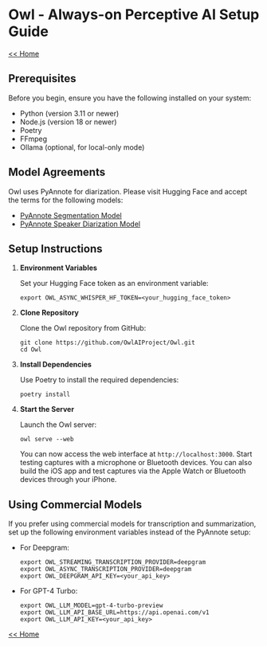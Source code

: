 # Owl - Always-on Perceptive AI Setup Guide

[<< Home](../README.md)

## Prerequisites

Before you begin, ensure you have the following installed on your system:

- Python (version 3.11 or newer)
- Node.js (version 18 or newer)
- Poetry
- FFmpeg
- Ollama (optional, for local-only mode)

## Model Agreements

Owl uses PyAnnote for diarization. Please visit Hugging Face and accept the terms for the following models:
- [PyAnnote Segmentation Model](https://huggingface.co/pyannote/segmentation)
- [PyAnnote Speaker Diarization Model](https://huggingface.co/pyannote/speaker-diarization)

## Setup Instructions

1. **Environment Variables**

   Set your Hugging Face token as an environment variable:
   ```
   export OWL_ASYNC_WHISPER_HF_TOKEN=<your_hugging_face_token>
   ```

2. **Clone Repository**

   Clone the Owl repository from GitHub:
   ```
   git clone https://github.com/OwlAIProject/Owl.git
   cd Owl
   ```

3. **Install Dependencies**

   Use Poetry to install the required dependencies:
   ```
   poetry install
   ```

4. **Start the Server**

   Launch the Owl server:
   ```
   owl serve --web
   ```

   You can now access the web interface at `http://localhost:3000`. Start testing captures with a microphone or Bluetooth devices. You can also build the iOS app and test captures via the Apple Watch or Bluetooth devices through your iPhone.

## Using Commercial Models

If you prefer using commercial models for transcription and summarization, set up the following environment variables instead of the PyAnnote setup:

- For Deepgram:
  ```
  export OWL_STREAMING_TRANSCRIPTION_PROVIDER=deepgram
  export OWL_ASYNC_TRANSCRIPTION_PROVIDER=deepgram
  export OWL_DEEPGRAM_API_KEY=<your_api_key>
  ```

- For GPT-4 Turbo:
  ```
  export OWL_LLM_MODEL=gpt-4-turbo-preview
  export OWL_LLM_API_BASE_URL=https://api.openai.com/v1
  export OWL_LLM_API_KEY=<your_api_key>
  ```

[<< Home](../README.md)
